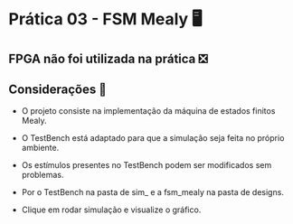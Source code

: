 # Prática 03 - FSM Mealy 🖥️

## FPGA não foi utilizada na prática ❎

## Considerações 📝

- O projeto consiste na implementação da máquina de estados finitos Mealy.
  
- O TestBench está adaptado para que a simulação seja feita no próprio ambiente.
  
- Os estímulos presentes no TestBench podem ser modificados sem problemas.
  
- Por o TestBench na pasta de sim_ e a fsm_mealy na pasta de designs.
  
- Clique em rodar simulação e visualize o gráfico.
